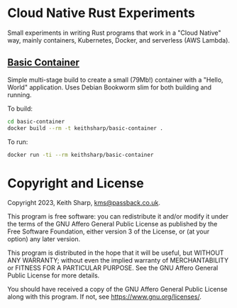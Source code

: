 # Cloud Native Rust Experiments
Small experiments in writing Rust programs that work in a "Cloud Native" way, mainly containers, Kubernetes, Docker, and serverless (AWS Lambda).

## [Basic Container](https://github.com/keithsharp/cloud-native-rust/tree/master/basic-container)
Simple multi-stage build to create a small (79Mb!) container with a "Hello, World" application.  Uses Debian Bookworm slim for both building and running.

To build:
```bash
cd basic-container
docker build --rm -t keithsharp/basic-container .
```
To run:
```bash
docker run -ti --rm keithsharp/basic-container 
```

# Copyright and License
Copyright 2023, Keith Sharp, kms@passback.co.uk.

This program is free software: you can redistribute it and/or modify it under the terms of the GNU Affero General Public License as published by the Free Software Foundation, either version 3 of the License, or (at your option) any later version.

This program is distributed in the hope that it will be useful, but WITHOUT ANY WARRANTY; without even the implied warranty of MERCHANTABILITY or FITNESS FOR A PARTICULAR PURPOSE.  See the GNU Affero General Public License for more details.

You should have received a copy of the GNU Affero General Public License along with this program.  If not, see <https://www.gnu.org/licenses/>.